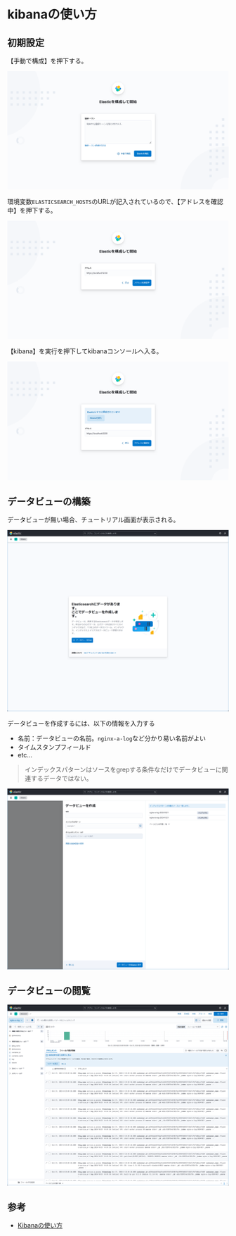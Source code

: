 # kibanaの使い方

## 初期設定

【手動で構成】を押下する。

![kibana構築手順１](./01_init.png)

環境変数`ELASTICSEARCH_HOSTS`のURLが記入されているので、【アドレスを確認中】を押下する。

![kibana構築手順2](./02_init.png)

【kibana】を実行を押下してkibanaコンソールへ入る。

![kibana構築手順3](./03_init.png)

## データビューの構築

データビューが無い場合、チュートリアル画面が表示される。

![データビュー作成1](./04_make_dataview.png)

データビューを作成するには、以下の情報を入力する

- 名前：データビューの名前。`nginx-a-log`など分かり易い名前がよい
- タイムスタンプフィールド
- etc...

> インデックスパターンはソースをgrepする条件なだけでデータビューに関連するデータではない。

![データビュー作成2](./05_make_dataview.png)

## データビューの閲覧

![データビュー作成3](./06_show_dataview.png)

## 参考

- [Kibanaの使い方](https://qiita.com/namutaka/items/b67290e75cbd74cd9a2f)
